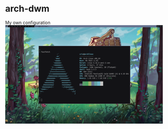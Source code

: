 # arch-dwm
My own configuration
![image2](https://github.com/crisantt/arch-dwm/blob/main/screenshots/dwm-photo2-2.png)
